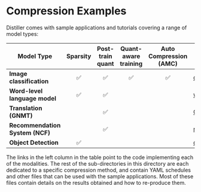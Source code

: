 # Compression Examples

Distiller comes with sample applications and tutorials covering a range of model types:

| Model Type | Sparsity | Post-train quant | Quant-aware training | Auto Compression (AMC) | In Directory |
|------------|:--------:|:----------------:|:--------------------:|:----------------------:|--------------|
| **Image classification** | :white_check_mark: | :white_check_mark: | :white_check_mark: | :white_check_mark: | [classifier_compression](https://github.com/NervanaSystems/distiller/tree/master/examples/classifier_compression) |
| **Word-level language model** | :white_check_mark: | :white_check_mark: | | |[word_language_model]((https://github.com/NervanaSystems/distiller/tree/master/examples/word_language_model)) |
| **Translation (GNMT)** | | :white_check_mark: | | | [GNMT]((https://github.com/NervanaSystems/distiller/tree/master/examples/GNMT)) |
| **Recommendation System (NCF)** | |  :white_check_mark: | | | [ncf]((https://github.com/NervanaSystems/distiller/tree/master/examples/ncf)) |
| **Object Detection** |  :white_check_mark: | | | | [object_detection_compression]((https://github.com/NervanaSystems/distiller/tree/master/examples/object_detection_compression)) |

The links in the left column in the table point to the code implementing each of the modalities. The rest of the sub-directories in this directory are each dedicated to a specific compression method, and contain YAML schedules and other files that can be used with the sample applications. Most of these files contain details on the results obtained and how to re-produce them.
